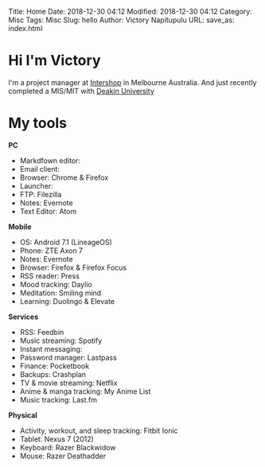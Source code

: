 Title: Home
Date: 2018-12-30 04:12
Modified: 2018-12-30 04:12
Category: Misc
Tags: Misc
Slug: hello
Author: Victory Napitupulu
URL:
save_as: index.html

# Hi I'm Victory #

I'm a project manager at [Intershop](https://intershop.com) in Melbourne Australia. And just recently completed a MIS/MIT with [Deakin University](https://deakin.edu.au)

# My tools #
**PC**
 - Markdfown editor:
 - Email client:
 - Browser: Chrome & Firefox
 - Launcher:
 - FTP: Filezilla
 - Notes: Evernote
 - Text Editor: Atom

**Mobile**
 - OS: Android 7.1 (LineageOS)
 - Phone: ZTE Axon 7
 - Notes: Evernote
 - Browser: Firefox & Firefox Focus
 - RSS reader: Press
 - Mood tracking: Daylio
 - Meditation: Smiling mind
 - Learning: Duolingo & Elevate

**Services**
 - RSS: Feedbin
 - Music streaming: Spotify
 - Instant messaging:
 - Password manager: Lastpass
 - Finance: Pocketbook
 - Backups: Crashplan
 - TV & movie streaming: Netflix
 - Anime & manga tracking: My Anime List
 - Music tracking: Last.fm

 **Physical**
  - Activity, workout, and sleep tracking: Fitbit Ionic
  - Tablet: Nexus 7 (2012)
  - Keyboard: Razer Blackwidow
  - Mouse: Razer Deathadder
